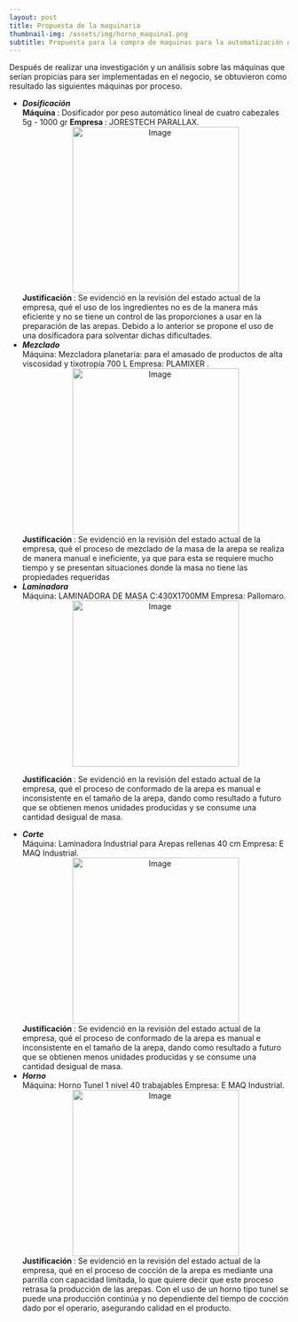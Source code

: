 ```yaml
---
layout: post
title: Propuesta de la maquinaria 
thumbnail-img: /assets/img/horno_maquina1.png
subtitle: Propuesta para la compra de maquinas para la automatización de la producción
---
```


Después de realizar una investigación y un análisis sobre las máquinas que serían propicias para ser implementadas en el negocio, se obtuvieron como resultado las siguientes máquinas por proceso.&#160;

<ul>
<li> <b><i>Dosificación</i></b> </li>
  <b> Máquina </b>: Dosificador por peso automático lineal de cuatro cabezales 5g - 1000 gr
  <b> Empresa </b> : JORESTECH PARALLAX.

<div style="text-align:center">
  <img src="/Trabajo-final/assets/img/dosificador.png" alt="Image" style="width:300px;height:300px;">
</div>
  <b> Justificación </b> : Se evidenció en la revisión del estado actual de la empresa, qué el uso de los ingredientes no es de la manera más eficiente y no se tiene un control de las proporciones a usar en la preparación de las arepas. Debido a lo anterior se propone el uso de una dosificadora para solventar dichas dificultades. 
  
<li> <b><i>Mezclado</i></b></li>
Máquina: Mezcladora planetaria: para el amasado de productos de alta viscosidad y tixotropía 700 L
Empresa: PLAMIXER .
<div style="text-align:center">
  <img src="/Trabajo-final/assets/img/mezcladora.jpg" alt="Image" style="width:300px;height:300px;">
</div>
<b> Justificación </b> : Se evidenció en la revisión del estado actual de la empresa, qué el proceso de mezclado de la masa de la arepa se realiza de manera manual e ineficiente, ya que para esta se requiere mucho tiempo y se presentan situaciones donde la masa no tiene las propiedades requeridas
  
<li> <b><i>Laminadora</i></b></li>
Máquina: LAMINADORA DE MASA C:430X1700MM
Empresa: Pallomaro. 
 <div style="text-align:center">
  <img src="/Trabajo-final/assets/img/laminadora.jpg" alt="Image" style="width:300px;height:300px;">
</div>
  
<b> Justificación </b> : Se evidenció en la revisión del estado actual de la empresa, qué el proceso de conformado de la arepa es manual e inconsistente en el tamaño de la arepa, dando como resultado a futuro que se obtienen menos unidades producidas y se consume una cantidad desigual de masa.
  
<li> <b><i>Corte</i></b></li>
Máquina: Laminadora Industrial para Arepas rellenas 40 cm
Empresa: E MAQ Industrial.
<div style="text-align:center">
  <img src="/Trabajo-final/assets/img/corte_maquina.png" alt="Image" style="width:300px;height:300px;">
</div>
<b> Justificación </b> : Se evidenció en la revisión del estado actual de la empresa, qué el proceso de conformado de la arepa es manual e inconsistente en el tamaño de la arepa, dando como resultado a futuro que se obtienen menos unidades producidas y se consume una cantidad desigual de masa.
  
<li> <b><i>Horno</i></b></li>
Máquina: Horno Tunel 1 nivel 40 trabajables
Empresa:  E MAQ Industrial.
 <div style="text-align:center">
  <img src="/Trabajo-final/assets/img/horno_maquina.png" alt="Image" style="width:300px;height:300px;">
</div> 
<b> Justificación </b>: Se evidenció en la revisión del estado actual de la empresa, qué en el proceso de cocción de la arepa es mediante una parrilla con capacidad limitada, lo que quiere decir que este proceso retrasa la producción de las arepas. Con el uso de un horno tipo tunel se puede una producción continúa y no dependiente del tiempo de cocción dado por el operario, asegurando calidad en el producto. 
 </ul>  
